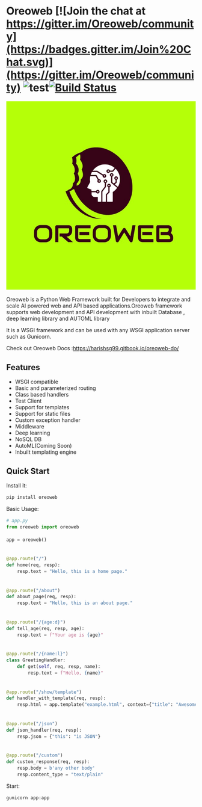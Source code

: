 # Oreoweb [![Join the chat at https://gitter.im/Oreoweb/community](https://badges.gitter.im/Join%20Chat.svg)](https://gitter.im/Oreoweb/community) ![test](https://forthebadge.com/images/badges/made-with-python.svg)[![Build Status](https://travis-ci.com/harishsg99/Oreoweb.svg?token=dnCx4fypiC7KW2gtMS6N&branch=master)](https://travis-ci.com/harishsg99/Oreoweb)

<p align="center">
    <img src="https://github.com/harishsg99/Oreoweb/blob/master/pic.jfif?raw=true">
</p>

Oreoweb is a Python Web Framework built for Developers to integrate and scale AI powered web and API based applications.Oreoweb framework supports web development and API development with inbuilt Database , deep learning library and AUTOML library

It is a WSGI framework and can be used with any WSGI application server such as Gunicorn.


Check out Oreoweb Docs :https://harishsg99.gitbook.io/oreoweb-do/


## Features

- WSGI compatible
- Basic and parameterized routing
- Class based handlers
- Test Client
- Support for templates
- Support for static files
- Custom exception handler
- Middleware
- Deep learning
- NoSQL DB
- AutoML(Coming Soon)
- Inbuilt templating engine

## Quick Start

Install it:

```bash
pip install oreoweb
```

Basic Usage:

```python
# app.py
from oreoweb import oreoweb

app = oreoweb()


@app.route("/")
def home(req, resp):
    resp.text = "Hello, this is a home page."


@app.route("/about")
def about_page(req, resp):
    resp.text = "Hello, this is an about page."


@app.route("/{age:d}")
def tell_age(req, resp, age):
    resp.text = f"Your age is {age}"


@app.route("/{name:l}")
class GreetingHandler:
    def get(self, req, resp, name):
        resp.text = f"Hello, {name}"


@app.route("/show/template")
def handler_with_template(req, resp):
    resp.html = app.template("example.html", context={"title": "Awesome Framework", "body": "welcome to the future!"})


@app.route("/json")
def json_handler(req, resp):
    resp.json = {"this": "is JSON"}


@app.route("/custom")
def custom_response(req, resp):
    resp.body = b'any other body'
    resp.content_type = "text/plain"
```

Start:

```bash
gunicorn app:app
```


